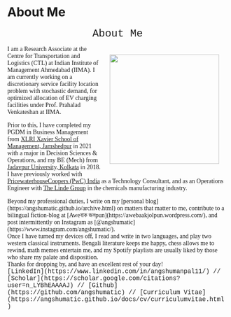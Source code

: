 # About Me

<p align="center">
  <span style="font-family:Courier New;">
    <font size="5">About Me</font><br/>
  </span>
</p>  


  
<img src="https://user-images.githubusercontent.com/98811198/158790820-7216828c-9aa6-4683-ba60-4473862b7484.jpg" loading = "eager" align = "right" width = "250" style="margin:20px 20px">
<span style="font-family:Garamond;">
I am a Research Associate at the Centre for Transportation and Logistics (CTL) at Indian Institute of Management Ahmedabad (IIMA). I am currently working on a discretionary service facility location problem with stochastic demand, for optimized allocation of EV charging facilities under Prof. Prahalad Venkateshan at IIMA.<br/>
  
Prior to this, I have completed my PGDM in Business Management from [XLRI Xavier School of Management, Jamshedpur](https://www.xlri.ac.in/) in 2021 with a major in Decision Sciences & Operations, and my BE (Mech) from [Jadavpur University, Kolkata](http://www.jaduniv.edu.in/) in 2018. I have previously worked with [PricewaterhouseCoopers (PwC) India](https://www.pwc.in/) as a Technology Consultant, and as an Operations Engineer with [The Linde Group](https://www.linde.in/en/index.html) in the chemicals manufacturing industry.<br/>
</span>


<span style="font-family:Garamond;">
Beyond my professional duties, I write on my [personal blog](https://angshumatic.github.io/archive.html) on matters that matter to me, contribute to a bilingual fiction-blog at [Aweবাক জলpun](https://awebaakjolpun.wordpress.com/), and post intermittently on Instagram as [@angshumatic](https://www.instagram.com/angshumatic/).<br/>
</span>

<span style="font-family:Garamond;">
  Once I have turned my devices off, I read and write in two languages, and play two western classical instruments. Bengali literature keeps me happy, chess allows me to rewind, math memes entertain me, and my Spotify playlists are usually liked by those who share my palate and disposition.<br/>
</span>
  
<span style="font-family:Garamond;">
  Thanks for dropping by, and have an excellent rest of your day!<br/>
</span>

<span style="font-family:Courier New;">
[LinkedIn](https://www.linkedin.com/in/angshumanpal11/) // [Scholar](https://scholar.google.com/citations?user=n_LYBhEAAAAJ) // [Github](https://github.com/angshumatic) // [Curriculum Vitae](https://angshumatic.github.io/docs/cv/curriculumvitae.html)
</span>
